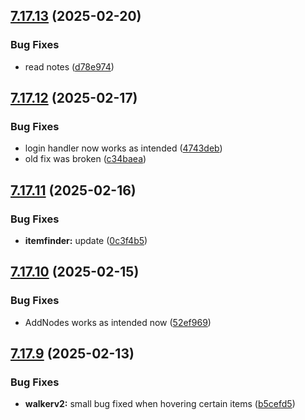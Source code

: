 ## [7.17.13](https://github.com/Torwent/SRL-T/compare/v7.17.12...v7.17.13) (2025-02-20)


### Bug Fixes

* read notes ([d78e974](https://github.com/Torwent/SRL-T/commit/d78e974bcd10f2e6eb076aa191b2bfe6801fe258))



## [7.17.12](https://github.com/Torwent/SRL-T/compare/v7.17.11...v7.17.12) (2025-02-17)


### Bug Fixes

* login handler now works as intended ([4743deb](https://github.com/Torwent/SRL-T/commit/4743deb682c9f74750880ea23d1022b0d87dbee5))
* old fix was broken ([c34baea](https://github.com/Torwent/SRL-T/commit/c34baea223280bb3d69a3e9bcb2eceaefe1db3ea))



## [7.17.11](https://github.com/Torwent/SRL-T/compare/v7.17.10...v7.17.11) (2025-02-16)


### Bug Fixes

* **itemfinder:** update ([0c3f4b5](https://github.com/Torwent/SRL-T/commit/0c3f4b5bd56e04dc8740f31ae9d3b9671b067f55))



## [7.17.10](https://github.com/Torwent/SRL-T/compare/v7.17.9...v7.17.10) (2025-02-15)


### Bug Fixes

* AddNodes works as intended now ([52ef969](https://github.com/Torwent/SRL-T/commit/52ef969c548b52c25da0327f8641c71acd8e0f79))



## [7.17.9](https://github.com/Torwent/SRL-T/compare/v7.17.8...v7.17.9) (2025-02-13)


### Bug Fixes

* **walkerv2:** small bug fixed when hovering certain items ([b5cefd5](https://github.com/Torwent/SRL-T/commit/b5cefd566779ad475fc9764510b7de8b19149553))



